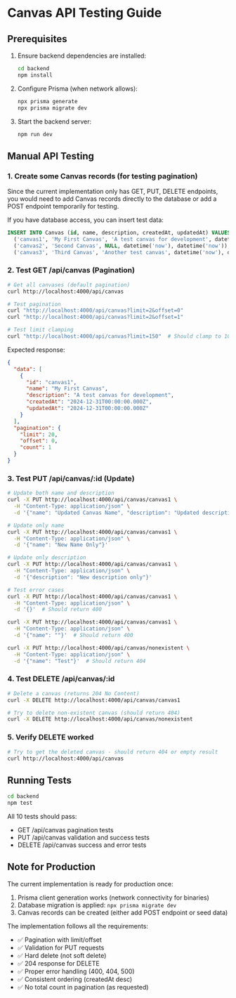 # Canvas API Testing Guide

## Prerequisites

1. Ensure backend dependencies are installed:
   ```bash
   cd backend
   npm install
   ```

2. Configure Prisma (when network allows):
   ```bash
   npx prisma generate
   npx prisma migrate dev
   ```

3. Start the backend server:
   ```bash
   npm run dev
   ```

## Manual API Testing

### 1. Create some Canvas records (for testing pagination)

Since the current implementation only has GET, PUT, DELETE endpoints, you would need to add Canvas records directly to the database or add a POST endpoint temporarily for testing.

If you have database access, you can insert test data:
```sql
INSERT INTO Canvas (id, name, description, createdAt, updatedAt) VALUES
  ('canvas1', 'My First Canvas', 'A test canvas for development', datetime('now'), datetime('now')),
  ('canvas2', 'Second Canvas', NULL, datetime('now'), datetime('now')),
  ('canvas3', 'Third Canvas', 'Another test canvas', datetime('now'), datetime('now'));
```

### 2. Test GET /api/canvas (Pagination)

```bash
# Get all canvases (default pagination)
curl http://localhost:4000/api/canvas

# Test pagination
curl "http://localhost:4000/api/canvas?limit=2&offset=0"
curl "http://localhost:4000/api/canvas?limit=2&offset=1"

# Test limit clamping
curl "http://localhost:4000/api/canvas?limit=150"  # Should clamp to 100
```

Expected response:
```json
{
  "data": [
    {
      "id": "canvas1",
      "name": "My First Canvas",
      "description": "A test canvas for development",
      "createdAt": "2024-12-31T00:00:00.000Z",
      "updatedAt": "2024-12-31T00:00:00.000Z"
    }
  ],
  "pagination": {
    "limit": 20,
    "offset": 0,
    "count": 1
  }
}
```

### 3. Test PUT /api/canvas/:id (Update)

```bash
# Update both name and description
curl -X PUT http://localhost:4000/api/canvas/canvas1 \
  -H "Content-Type: application/json" \
  -d '{"name": "Updated Canvas Name", "description": "Updated description"}'

# Update only name
curl -X PUT http://localhost:4000/api/canvas/canvas1 \
  -H "Content-Type: application/json" \
  -d '{"name": "New Name Only"}'

# Update only description
curl -X PUT http://localhost:4000/api/canvas/canvas1 \
  -H "Content-Type: application/json" \
  -d '{"description": "New description only"}'

# Test error cases
curl -X PUT http://localhost:4000/api/canvas/canvas1 \
  -H "Content-Type: application/json" \
  -d '{}'  # Should return 400

curl -X PUT http://localhost:4000/api/canvas/canvas1 \
  -H "Content-Type: application/json" \
  -d '{"name": ""}'  # Should return 400

curl -X PUT http://localhost:4000/api/canvas/nonexistent \
  -H "Content-Type: application/json" \
  -d '{"name": "Test"}'  # Should return 404
```

### 4. Test DELETE /api/canvas/:id

```bash
# Delete a canvas (returns 204 No Content)
curl -X DELETE http://localhost:4000/api/canvas/canvas1

# Try to delete non-existent canvas (should return 404)
curl -X DELETE http://localhost:4000/api/canvas/nonexistent
```

### 5. Verify DELETE worked

```bash
# Try to get the deleted canvas - should return 404 or empty result
curl http://localhost:4000/api/canvas
```

## Running Tests

```bash
cd backend
npm test
```

All 10 tests should pass:
- GET /api/canvas pagination tests
- PUT /api/canvas validation and success tests  
- DELETE /api/canvas success and error tests

## Note for Production

The current implementation is ready for production once:
1. Prisma client generation works (network connectivity for binaries)
2. Database migration is applied: `npx prisma migrate dev`
3. Canvas records can be created (either add POST endpoint or seed data)

The implementation follows all the requirements:
- ✅ Pagination with limit/offset 
- ✅ Validation for PUT requests
- ✅ Hard delete (not soft delete)
- ✅ 204 response for DELETE
- ✅ Proper error handling (400, 404, 500)
- ✅ Consistent ordering (createdAt desc)
- ✅ No total count in pagination (as requested)